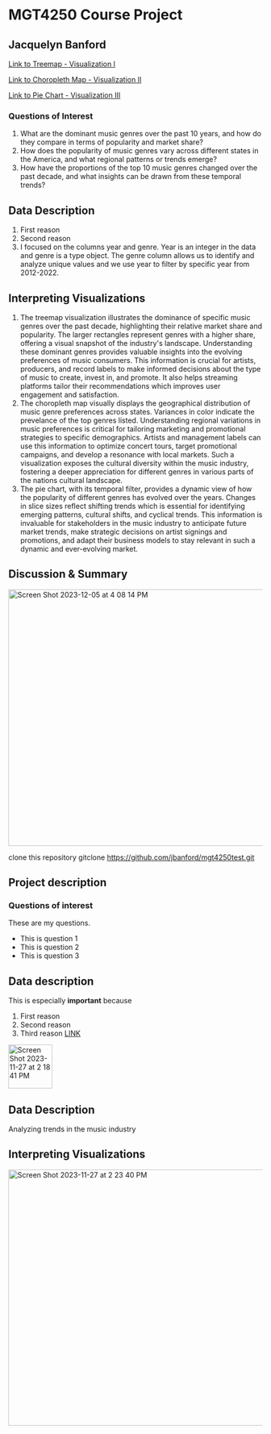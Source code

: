 # MGT4250 Course Project
## Jacquelyn Banford

[Link to Treemap - Visualization I](https://prod-useast-b.online.tableau.com/t/jbanford/views/VisualizationI/Sheet1?:origin=card_share_link&:embed=n)

[Link to Choropleth Map - Visualization II](https://prod-useast-b.online.tableau.com/t/jbanford/views/ChoroplethMapVisualizationII/Sheet1?:origin=card_share_link&:embed=n)

[Link to Pie Chart - Visualization III](https://github.com/jbanford/mgt4250test/blob/main/visual3.py)

### Questions of Interest 
1. What are the dominant music genres over the past 10 years, and how do they compare in terms of popularity and market share?
2. How does the popularity of music genres vary across different states in the America, and what regional patterns or trends emerge?
3. How have the proportions of the top 10 music genres changed over the past decade, and what insights can be drawn from these temporal trends?
## Data Description 
1. First reason
2. Second reason
3. I focused on the columns year and genre. Year is an integer in the data and genre is a type object. The genre column allows us to identify and analyze unique values and we use year to filter by specific year from 2012-2022.
## Interpreting Visualizations
1. The treemap visualization illustrates the dominance of specific music genres over the past decade, highlighting their relative market share and popularity. The larger rectangles represent genres with a higher share, offering a visual snapshot of the industry's landscape. Understanding these dominant genres provides valuable insights into the evolving preferences of music consumers. This information is crucial for artists, producers, and record labels to make informed decisions about the type of music to create, invest in, and promote. It also helps streaming platforms tailor their recommendations which improves user engagement and satisfaction.
2. The choropleth map visually displays the geographical distribution of music genre preferences across states. Variances in color indicate the prevelance of the top genres listed. Understanding regional variations in music preferences is critical for tailoring marketing and promotional strategies to specific demographics. Artists and management labels can use this information to optimize concert tours, target promotional campaigns, and develop a resonance with local markets. Such a visualization exposes the cultural diversity within the music industry, fostering a deeper appreciation for different genres in various parts of the nations cultural landscape.
3. The pie chart, with its temporal filter, provides a dynamic view of how the popularity of different genres has evolved over the years. Changes in slice sizes reflect shifting trends which is essential for identifying emerging patterns, cultural shifts, and cyclical trends. This information is invaluable for stakeholders in the music industry to anticipate future market trends, make strategic decisions on artist signings and promotions, and adapt their business models to stay relevant in such a dynamic and ever-evolving market. 
## Discussion & Summary
<img width="509" alt="Screen Shot 2023-12-05 at 4 08 14 PM" src="https://github.com/jbanford/mgt4250test/assets/152214680/68e0bda8-01e0-4a8d-8e3c-51b55a4df6aa">

clone this repository gitclone https://github.com/jbanford/mgt4250test.git 


## Project description
### Questions of interest
These are my questions. 
- This is question 1
- This is question 2
- This is question 3
## Data description
This is especially **important** because 
1. First reason
2. Second reason
3. Third reason [LINK](https://www.elon.edu)
<img width="87" alt="Screen Shot 2023-11-27 at 2 18 41 PM" src="https://github.com/jbanford/mgt4250test/assets/152214680/380d4ffc-a9e5-4d5b-877b-93e674260f5f">

## Data Description
Analyzing trends in the music industry
## Interpreting Visualizations
<img width="508" alt="Screen Shot 2023-11-27 at 2 23 40 PM" src="https://github.com/jbanford/mgt4250test/assets/152214680/b8b66b20-a905-4a7e-8c87-f64fd355cf85">


